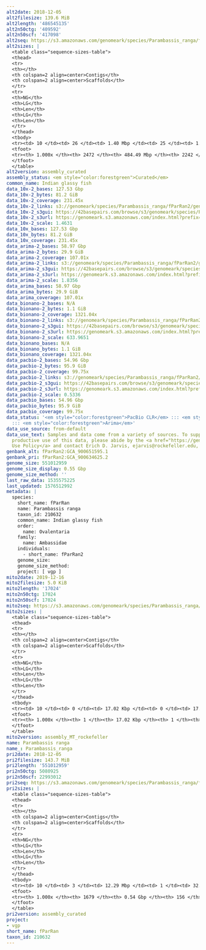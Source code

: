 ```yaml
---
alt2date: 2018-12-05
alt2filesize: 139.6 MiB
alt2length: '486545135'
alt2n50ctg: '409592'
alt2n50scf: '417098'
alt2seq: https://s3.amazonaws.com/genomeark/species/Parambassis_ranga/fParRan2/assembly_curated/fParRan2.alt.cur.20181205.fasta.gz
alt2sizes: |
  <table class="sequence-sizes-table">
  <thead>
  <tr>
  <th></th>
  <th colspan=2 align=center>Contigs</th>
  <th colspan=2 align=center>Scaffolds</th>
  </tr>
  <tr>
  <th>NG</th>
  <th>LG</th>
  <th>Len</th>
  <th>LG</th>
  <th>Len</th>
  </tr>
  </thead>
  <tbody>
  <tr><td> 10 </td><td> 26 </td><td> 1.40 Mbp </td><td> 25 </td><td> 1.49 Mbp </td></tr><tr><td> 20 </td><td> 69 </td><td> 0.97 Mbp </td><td> 66 </td><td> 0.99 Mbp </td></tr><tr><td> 30 </td><td> 128 </td><td> 0.68 Mbp </td><td> 122 </td><td> 0.73 Mbp </td></tr><tr><td> 40 </td><td> 210 </td><td> 0.52 Mbp </td><td> 201 </td><td> 0.53 Mbp </td></tr><tr style="background-color:#cccccc;"><td> 50 </td><td> 315 </td><td> 409.59 Kbp </td><td> 305 </td><td> 417.10 Kbp </td></tr><tr><td> 60 </td><td> 450 </td><td> 316.35 Kbp </td><td> 437 </td><td> 325.33 Kbp </td></tr><tr><td> 70 </td><td> 630 </td><td> 230.93 Kbp </td><td> 613 </td><td> 235.11 Kbp </td></tr><tr><td> 80 </td><td> 876 </td><td> 165.81 Kbp </td><td> 856 </td><td> 169.56 Kbp </td></tr><tr><td> 90 </td><td> 1251 </td><td> 101.26 Kbp </td><td> 1225 </td><td> 102.64 Kbp </td></tr><tr><td> 100 </td><td> 2471 </td><td> 6  bp </td><td> 2241 </td><td> 173  bp </td></tr></tbody>
  <tfoot>
  <tr><th> 1.000x </th><th> 2472 </th><th> 484.49 Mbp </th><th> 2242 </th><th> 486.55 Mbp </th></tr>
  </tfoot>
  </table>
alt2version: assembly_curated
assembly_status: <em style="color:forestgreen">Curated</em>
common_name: Indian glassy fish
data_10x-2_bases: 127.53 Gbp
data_10x-2_bytes: 81.2 GiB
data_10x-2_coverage: 231.45x
data_10x-2_links: s3://genomeark/species/Parambassis_ranga/fParRan2/genomic_data/10x/<br>
data_10x-2_s3gui: https://42basepairs.com/browse/s3/genomeark/species/Parambassis_ranga/fParRan2/genomic_data/10x/
data_10x-2_s3url: https://genomeark.s3.amazonaws.com/index.html?prefix=species/Parambassis_ranga/fParRan2/genomic_data/10x/
data_10x-2_scale: 1.4631
data_10x_bases: 127.53 Gbp
data_10x_bytes: 81.2 GiB
data_10x_coverage: 231.45x
data_arima-2_bases: 58.97 Gbp
data_arima-2_bytes: 29.9 GiB
data_arima-2_coverage: 107.01x
data_arima-2_links: s3://genomeark/species/Parambassis_ranga/fParRan2/genomic_data/arima/<br>
data_arima-2_s3gui: https://42basepairs.com/browse/s3/genomeark/species/Parambassis_ranga/fParRan2/genomic_data/arima/
data_arima-2_s3url: https://genomeark.s3.amazonaws.com/index.html?prefix=species/Parambassis_ranga/fParRan2/genomic_data/arima/
data_arima-2_scale: 1.8356
data_arima_bases: 58.97 Gbp
data_arima_bytes: 29.9 GiB
data_arima_coverage: 107.01x
data_bionano-2_bases: N/A
data_bionano-2_bytes: 1.1 GiB
data_bionano-2_coverage: 1321.04x
data_bionano-2_links: s3://genomeark/species/Parambassis_ranga/fParRan2/genomic_data/bionano/<br>
data_bionano-2_s3gui: https://42basepairs.com/browse/s3/genomeark/species/Parambassis_ranga/fParRan2/genomic_data/bionano/
data_bionano-2_s3url: https://genomeark.s3.amazonaws.com/index.html?prefix=species/Parambassis_ranga/fParRan2/genomic_data/bionano/
data_bionano-2_scale: 633.9651
data_bionano_bases: N/A
data_bionano_bytes: 1.1 GiB
data_bionano_coverage: 1321.04x
data_pacbio-2_bases: 54.96 Gbp
data_pacbio-2_bytes: 95.9 GiB
data_pacbio-2_coverage: 99.75x
data_pacbio-2_links: s3://genomeark/species/Parambassis_ranga/fParRan2/genomic_data/pacbio/<br>
data_pacbio-2_s3gui: https://42basepairs.com/browse/s3/genomeark/species/Parambassis_ranga/fParRan2/genomic_data/pacbio/
data_pacbio-2_s3url: https://genomeark.s3.amazonaws.com/index.html?prefix=species/Parambassis_ranga/fParRan2/genomic_data/pacbio/
data_pacbio-2_scale: 0.5336
data_pacbio_bases: 54.96 Gbp
data_pacbio_bytes: 95.9 GiB
data_pacbio_coverage: 99.75x
data_status: '<em style="color:forestgreen">PacBio CLR</em> ::: <em style="color:forestgreen">10x</em>
  ::: <em style="color:forestgreen">Arima</em>'
data_use_source: from-default
data_use_text: Samples and data come from a variety of sources. To support fair and
  productive use of this data, please abide by the <a href="https://genome10k.soe.ucsc.edu/data-use-policies/">Data
  Use Policy</a> and contact Erich D. Jarvis, ejarvis@rockefeller.edu, with any questions.
genbank_alt: fParRan2:GCA_900651595.1
genbank_pri: fParRan2:GCA_900634625.2
genome_size: 551012959
genome_size_display: 0.55 Gbp
genome_size_method: ''
last_raw_data: 1535575225
last_updated: 1576512992
metadata: |
  species:
    short_name: fParRan
    name: Parambassis ranga
    taxon_id: 210632
    common_name: Indian glassy fish
    order:
      name: Ovalentaria
    family:
      name: Ambassidae
    individuals:
      - short_name: fParRan2
    genome_size:
    genome_size_method:
    project: [ vgp ]
mito2date: 2019-12-16
mito2filesize: 5.0 KiB
mito2length: '17024'
mito2n50ctg: 17024
mito2n50scf: 17024
mito2seq: https://s3.amazonaws.com/genomeark/species/Parambassis_ranga/fParRan2/assembly_MT_rockefeller/fParRan2.MT.20191216.fasta.gz
mito2sizes: |
  <table class="sequence-sizes-table">
  <thead>
  <tr>
  <th></th>
  <th colspan=2 align=center>Contigs</th>
  <th colspan=2 align=center>Scaffolds</th>
  </tr>
  <tr>
  <th>NG</th>
  <th>LG</th>
  <th>Len</th>
  <th>LG</th>
  <th>Len</th>
  </tr>
  </thead>
  <tbody>
  <tr><td> 10 </td><td> 0 </td><td> 17.02 Kbp </td><td> 0 </td><td> 17.02 Kbp </td></tr><tr><td> 20 </td><td> 0 </td><td> 17.02 Kbp </td><td> 0 </td><td> 17.02 Kbp </td></tr><tr><td> 30 </td><td> 0 </td><td> 17.02 Kbp </td><td> 0 </td><td> 17.02 Kbp </td></tr><tr><td> 40 </td><td> 0 </td><td> 17.02 Kbp </td><td> 0 </td><td> 17.02 Kbp </td></tr><tr style="background-color:#cccccc;"><td> 50 </td><td> 0 </td><td style="background-color:#ff8888;"> 17.02 Kbp </td><td> 0 </td><td style="background-color:#ff8888;"> 17.02 Kbp </td></tr><tr><td> 60 </td><td> 0 </td><td> 17.02 Kbp </td><td> 0 </td><td> 17.02 Kbp </td></tr><tr><td> 70 </td><td> 0 </td><td> 17.02 Kbp </td><td> 0 </td><td> 17.02 Kbp </td></tr><tr><td> 80 </td><td> 0 </td><td> 17.02 Kbp </td><td> 0 </td><td> 17.02 Kbp </td></tr><tr><td> 90 </td><td> 0 </td><td> 17.02 Kbp </td><td> 0 </td><td> 17.02 Kbp </td></tr><tr><td> 100 </td><td> 0 </td><td> 17.02 Kbp </td><td> 0 </td><td> 17.02 Kbp </td></tr></tbody>
  <tfoot>
  <tr><th> 1.000x </th><th> 1 </th><th> 17.02 Kbp </th><th> 1 </th><th> 17.02 Kbp </th></tr>
  </tfoot>
  </table>
mito2version: assembly_MT_rockefeller
name: Parambassis ranga
name_: Parambassis_ranga
pri2date: 2018-12-05
pri2filesize: 143.7 MiB
pri2length: '551012959'
pri2n50ctg: 5080925
pri2n50scf: 22993012
pri2seq: https://s3.amazonaws.com/genomeark/species/Parambassis_ranga/fParRan2/assembly_curated/fParRan2.pri.cur.20181205.fasta.gz
pri2sizes: |
  <table class="sequence-sizes-table">
  <thead>
  <tr>
  <th></th>
  <th colspan=2 align=center>Contigs</th>
  <th colspan=2 align=center>Scaffolds</th>
  </tr>
  <tr>
  <th>NG</th>
  <th>LG</th>
  <th>Len</th>
  <th>LG</th>
  <th>Len</th>
  </tr>
  </thead>
  <tbody>
  <tr><td> 10 </td><td> 3 </td><td> 12.29 Mbp </td><td> 1 </td><td> 32.18 Mbp </td></tr><tr><td> 20 </td><td> 8 </td><td> 10.80 Mbp </td><td> 3 </td><td> 26.05 Mbp </td></tr><tr><td> 30 </td><td> 13 </td><td> 9.15 Mbp </td><td> 5 </td><td> 24.70 Mbp </td></tr><tr><td> 40 </td><td> 21 </td><td> 6.50 Mbp </td><td> 7 </td><td> 24.49 Mbp </td></tr><tr style="background-color:#cccccc;"><td> 50 </td><td> 30 </td><td style="background-color:#88ff88;"> 5.08 Mbp </td><td> 9 </td><td style="background-color:#88ff88;"> 22.99 Mbp </td></tr><tr><td> 60 </td><td> 42 </td><td> 4.13 Mbp </td><td> 12 </td><td> 22.47 Mbp </td></tr><tr><td> 70 </td><td> 59 </td><td> 2.51 Mbp </td><td> 14 </td><td> 21.89 Mbp </td></tr><tr><td> 80 </td><td> 88 </td><td> 1.31 Mbp </td><td> 17 </td><td> 18.87 Mbp </td></tr><tr><td> 90 </td><td> 167 </td><td> 378.47 Kbp </td><td> 20 </td><td> 16.01 Mbp </td></tr><tr><td> 100 </td><td> 1678 </td><td> 6  bp </td><td> 155 </td><td> 1.17 Kbp </td></tr></tbody>
  <tfoot>
  <tr><th> 1.000x </th><th> 1679 </th><th> 0.54 Gbp </th><th> 156 </th><th> 0.55 Gbp </th></tr>
  </tfoot>
  </table>
pri2version: assembly_curated
project:
- vgp
short_name: fParRan
taxon_id: 210632
---
```

